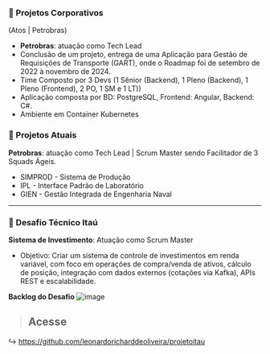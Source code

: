 ### 📂 Projetos Corporativos
(Atos | Petrobras)
- **Petrobras**: atuação como Tech Lead
- Conclusão de um projeto, entrega de uma Aplicação para Gestão de Requisições de Transporte (GART), onde o Roadmap foi de setembro de 2022 à novembro de 2024.
- Time Composto por 3 Devs (1 Sênior (Backend), 1 Pleno (Backend), 1 Pleno (Frontend), 2 PO, 1 SM e 1 LT))
- Aplicação composta por BD: PostgreSQL, Frontend: Angular, Backend: C#.
- Ambiente em Container Kubernetes 

### 📂 Projetos Atuais
**Petrobras**: atuação como Tech Lead | Scrum Master sendo Facilitador de 3 Squads Ágeis.
   - SIMPROD - Sistema de Produção
   - IPL - Interface Padrão de Laboratório
   - GIEN - Gestão Integrada de Engenharia Naval
---
### 📂 Desafio Técnico Itaú 
**Sistema de Investimento**: Atuação como Scrum Master
- Objetivo: Criar um sistema de controle de investimentos em renda variável, com foco em operações de compra/venda de ativos, cálculo de posição, integração com dados externos (cotações via Kafka), APIs REST e escalabilidade.

**Backlog do Desafio**
![image](https://github.com/user-attachments/assets/72135a12-d520-4684-8352-ef882512d255)

> ## Acesse
↪️ https://github.com/leonardoricharddeoliveira/projetoitau
